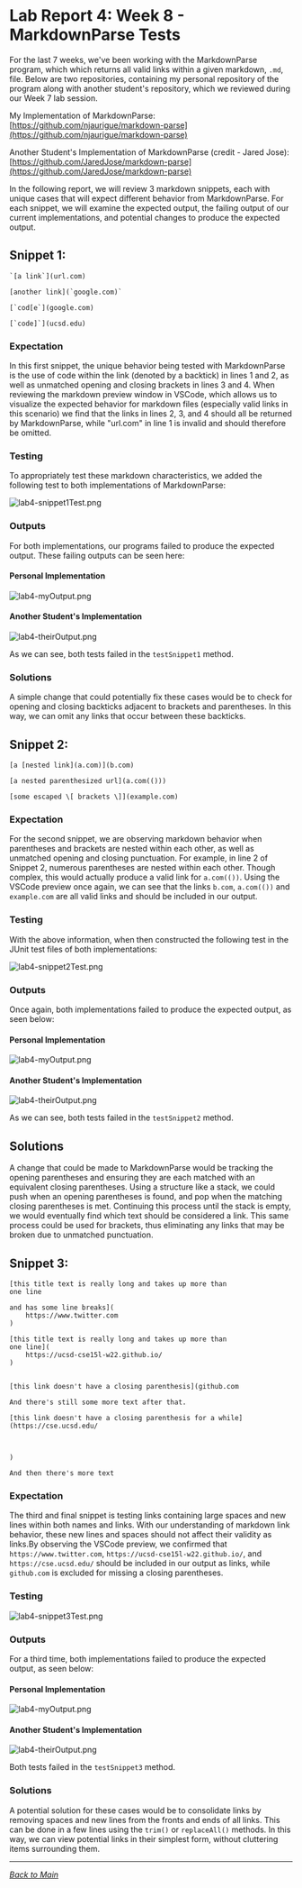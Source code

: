 # Lab Report 4: Week 8 - MarkdownParse Tests  
For the last 7 weeks, we've been working with the MarkdownParse program, which which returns all valid links within a given markdown, `.md`, file. Below are two repositories, containing my personal repository of the program along with another student's repository, which we reviewed during our Week 7 lab session.

My Implementation of MarkdownParse:
[https://github.com/njaurigue/markdown-parse](https://github.com/njaurigue/markdown-parse)  

Another Student's Implementation of MarkdownParse (credit - Jared Jose):
[https://github.com/JaredJose/markdown-parse](https://github.com/JaredJose/markdown-parse) 

In the following report, we will review 3 markdown snippets, each with unique cases that will expect different behavior from MarkdownParse. For each snippet, we will examine the expected output, the failing output of our current implementations, and potential changes to produce the expected output.  

## Snippet 1:
```
`[a link`](url.com)

[another link](`google.com)`

[`cod[e`](google.com)

[`code]`](ucsd.edu)
```    
### Expectation
In this first snippet, the unique behavior being tested with MarkdownParse is the use of code within the link (denoted by a backtick) in lines 1 and 2, as well as unmatched opening and closing brackets in lines 3 and 4. When reviewing the markdown preview window in VSCode, which allows us to visualize the expected behavior for markdown files (especially valid links in this scenario) we find that the links in lines 2, 3, and 4 should all be returned by MarkdownParse, while "url.com" in line 1 is invalid and should therefore be omitted.  

### Testing
To appropriately test these markdown characteristics, we added the following test to both implementations of MarkdownParse:  

![lab4-snippet1Test.png](images/lab4-snippet1Test.png)  

### Outputs
For both implementations, our programs failed to produce the expected output. These failing outputs can be seen here:

#### Personal Implementation  
![lab4-myOutput.png](images/lab4-myOutput.png)  

#### Another Student's Implementation
![lab4-theirOutput.png](images/lab4-theirOutput.png)  

As we can see, both tests failed in the `testSnippet1` method.

### Solutions
A simple change that could potentially fix these cases would be to check for opening and closing backticks adjacent to brackets and parentheses. In this way, we can omit any links that occur between these backticks.  

## Snippet 2:
```
[a [nested link](a.com)](b.com)

[a nested parenthesized url](a.com(()))

[some escaped \[ brackets \]](example.com)
```    
### Expectation  
For the second snippet, we are observing markdown behavior when parentheses and brackets are nested within each other, as well as unmatched opening and closing punctuation. For example, in line 2 of Snippet 2, numerous parentheses are nested within each other. Though complex, this would actually produce a valid link for `a.com(())`. Using the VSCode preview once again, we can see that the links `b.com`, `a.com(())` and `example.com` are all valid links and should be included in our output.

### Testing  
With the above information, when then constructed the following test in the JUnit test files of both implementations:

![lab4-snippet2Test.png](images/lab4-snippet2Test.png)  

### Outputs
Once again, both implementations failed to produce the expected output, as seen below:

#### Personal Implementation  
![lab4-myOutput.png](images/lab4-myOutput.png)  

#### Another Student's Implementation
![lab4-theirOutput.png](images/lab4-theirOutput.png)  

As we can see, both tests failed in the `testSnippet2` method.

## Solutions
A change that could be made to MarkdownParse would be tracking the opening parentheses and ensuring they are each matched with an equivalent closing parentheses. Using a structure like a stack, we could push when an opening parentheses is found, and pop when the matching closing parentheses is met. Continuing this process until the stack is empty, we would eventually find which text should be considered a link. This same process could be used for brackets, thus eliminating any links that may be broken due to unmatched punctuation.  

## Snippet 3:
```
[this title text is really long and takes up more than 
one line

and has some line breaks](
    https://www.twitter.com
)

[this title text is really long and takes up more than 
one line](
    https://ucsd-cse15l-w22.github.io/
)


[this link doesn't have a closing parenthesis](github.com

And there's still some more text after that.

[this link doesn't have a closing parenthesis for a while](https://cse.ucsd.edu/



)

And then there's more text
```  

### Expectation
The third and final snippet is testing links containing large spaces and new lines within both names and links. With our understanding of markdown link behavior, these new lines and spaces should not affect their validity as links.By observing the VSCode preview, we confirmed that `https://www.twitter.com`, `https://ucsd-cse15l-w22.github.io/`, and `https://cse.ucsd.edu/` should be included in our output as links, while `github.com` is excluded for missing a closing parentheses.

### Testing  

![lab4-snippet3Test.png](images/lab4-snippet3Test.png)  

### Outputs
For a third time, both implementations failed to produce the expected output, as seen below:

#### Personal Implementation  
![lab4-myOutput.png](images/lab4-myOutput.png)  

#### Another Student's Implementation
![lab4-theirOutput.png](images/lab4-theirOutput.png)  

Both tests failed in the `testSnippet3` method.

### Solutions  
A potential solution for these cases would be to consolidate links by removing spaces and new lines from the fronts and ends of all links. This can be done in a few lines using the `trim()` or `replaceAll()` methods. In this way, we can view potential links in their simplest form, without cluttering items surrounding them. 

---
[*Back to Main*](https://njaurigue.github.io/cse15l-lab-reports/index.html)